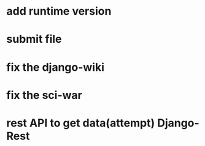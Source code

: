 # add runtime version
# submit file 
# fix the django-wiki
# fix the sci-war
# rest API to get data(attempt) Django-Rest
